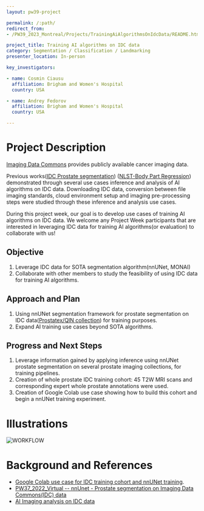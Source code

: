 ```yaml
---
layout: pw39-project

permalink: /:path/
redirect_from:
- /PW39_2023_Montreal/Projects/TrainingAiAlgorithmsOnIdcData/README.html

project_title: Training AI algorithms on IDC data
category: Segmentation / Classification / Landmarking
presenter_location: In-person

key_investigators:

- name: Cosmin Ciausu
  affiliation: Brigham and Women's Hospital
  country: USA

- name: Andrey Fedorov
  affiliation: Brigham and Women's Hospital
  country: USA

---
```


# Project Description

<!-- Add a short paragraph describing the project. -->

[Imaging Data Commons](https://portal.imaging.datacommons.cancer.gov/) provides publicly available cancer imaging data.

Previous works([IDC Prostate segmentation](https://github.com/ImagingDataCommons/idc-prostate-mri-analysis)) ([NLST-Body Part Regression](https://github.com/ImagingDataCommons/IDC-Tutorials/blob/master/notebooks/body_part_regression_with_structured_reports.ipynb)) demonstrated through several use cases inference and analysis of AI algorithms on IDC data.
Downloading IDC data, conversion between file imaging standards, cloud environment setup and imaging pre-processing steps were studied through these inference and analysis use cases.

During this project week, our goal is to develop use cases of training AI algorithms on IDC data. We welcome any Project Week participants that are interested in leveraging IDC data for training AI algorithms(or evaluation) to collaborate with us!

## Objective

<!-- Describe here WHAT you would like to achieve (what you will have as end result). -->

1.  Leverage IDC data for SOTA segmentation algorithm(nnUNet, MONAI)
2.  Collaborate with other members to study the feasibility of using IDC data for training AI algorithms.

## Approach and Plan

<!-- Describe here HOW you would like to achieve the objectives stated above. -->

1.  Using nnUNet segmentation framework for prostate segmentation on IDC data([Prostatex/QIN collection](https://portal.imaging.datacommons.cancer.gov/explore/filters/?collection_id=Community\&collection_id=QIN\&collection_id=prostate_mri_us_biopsy\&collection_id=prostatex\&collection_id=qin_prostate_repeatability)) for training purposes.
2.  Expand AI training use cases beyond SOTA algorithms.

## Progress and Next Steps

<!-- Update this section as you make progress, describing of what you have ACTUALLY DONE.
     If there are specific steps that you could not complete then you can describe them here, too. -->

1.  Leverage information gained by applying inference using nnUNet prostate segmentation on several prostate imaging collections, for training pipelines.
2.  Creation of whole prostate IDC training cohort: 45 T2W MRI scans and corresponding expert whole prostate annotations were used.
3.  Creation of Google Colab use case showing how to build this cohort and begin a nnUNet training experiment.

# Illustrations

<!-- Add pictures and links to videos that demonstrate what has been accomplished. -->
![WORKFLOW](https://github.com/ccosmin97/ProjectWeek/assets/72577931/d9627a49-b6ca-4216-a564-4118c3b61e14)

# Background and References

<!-- If you developed any software, include link to the source code repository.
     If possible, also add links to sample data, and to any relevant publications. -->
* [Google Colab use case for IDC training cohort and nnUNet training](https://colab.research.google.com/drive/1TmmhouNGeQ-DpGz2z83yiZh3KQ20a-1M?usp=sharing).
*   [PW37_2022_Virtual -- nnUnet - Prostate segmentation on Imaging Data Commons(IDC) data](https://github.com/NA-MIC/ProjectWeek/tree/master/PW37_2022_Virtual/Projects/IDCProstateSegmentation)
*   [AI Imaging analysis on IDC data](https://github.com/ImagingDataCommons/IDC-Tutorials/tree/master/notebooks#imaging-analysis-ai)
